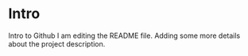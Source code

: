 # Intro
Intro to  Github
I am editing the README file. Adding some more details about the project description.
